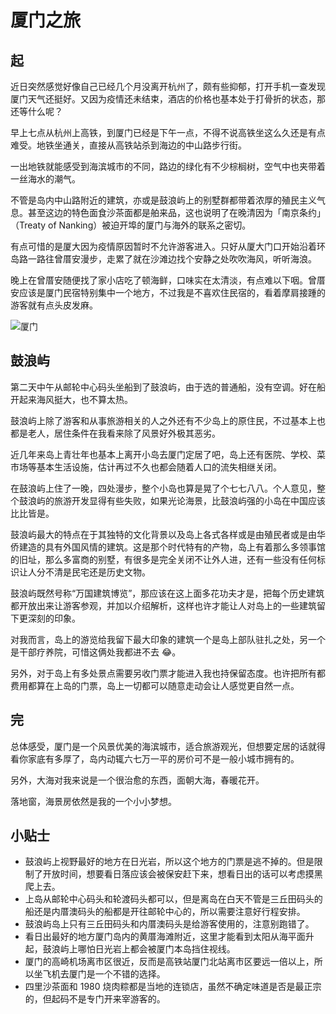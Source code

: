 # 厦门之旅

## 起
近日突然感觉好像自己已经几个月没离开杭州了，颇有些抑郁，打开手机一查发现厦门天气还挺好。又因为疫情还未结束，酒店的价格也基本处于打骨折的状态，那还等什么呢？  

早上七点从杭州上高铁，到厦门已经是下午一点，不得不说高铁坐这么久还是有点难受。地铁坐通关，直接从高铁站杀到海边的中山路步行街。  

一出地铁就能感受到海滨城市的不同，路边的绿化有不少棕榈树，空气中也夹带着一丝海水的潮气。  

不管是岛内中山路附近的建筑，亦或是鼓浪屿上的别墅群都带着浓厚的殖民主义气息。甚至这边的特色面食沙茶面都是舶来品，这也说明了在晚清因为「南京条约」（Treaty of Nanking）被迫开埠的厦门与海外的联系之密切。  

有点可惜的是厦大因为疫情原因暂时不允许游客进入。只好从厦大门口开始沿着环岛路一路往曾厝安漫步，走累了就在沙滩边找个安静之处吹吹海风，听听海浪。  

晚上在曾厝安随便找了家小店吃了顿海鲜，口味实在太清淡，有点难以下咽。曾厝安应该是厦门民宿特别集中一个地方，不过我是不喜欢住民宿的，看着摩肩接踵的游客就有点头皮发麻。  

![厦门](https://pic.imgdb.cn/item/60a769606ae4f77d35926d35.jpg)

## 鼓浪屿
第二天中午从邮轮中心码头坐船到了鼓浪屿，由于选的普通船，没有空调。好在船开起来海风挺大，也不算太热。  

鼓浪屿上除了游客和从事旅游相关的人之外还有不少岛上的原住民，不过基本上也都是老人，居住条件在我看来除了风景好外极其恶劣。  

近几年来岛上青壮年也基本上离开小岛去厦门定居了吧，岛上还有医院、学校、菜市场等基本生活设施，估计再过不久也都会随着人口的流失相继关闭。  

在鼓浪屿上住了一晚，四处漫步，整个小岛也算是晃了个七七八八。个人意见，整个鼓浪屿的旅游开发显得有些失败，如果光论海景，比鼓浪屿强的小岛在中国应该比比皆是。  

鼓浪屿最大的特点在于其独特的文化背景以及岛上各式各样或是由殖民者或是由华侨建造的具有外国风情的建筑。这是那个时代特有的产物，岛上有着那么多领事馆的旧址，那么多富商的别墅，有很多是完全关闭不让外人进，还有一些没有任何标识让人分不清是民宅还是历史文物。  

鼓浪屿既然号称“万国建筑博览”，那应该在这上面多花功夫才是，把每个历史建筑都开放出来让游客参观，并加以介绍解析，这样也许才能让人对岛上的一些建筑留下更深刻的印象。  

对我而言，岛上的游览给我留下最大印象的建筑一个是岛上部队驻扎之处，另一个是干部疗养院，可惜这俩处我都进不去 😂。  

另外，对于岛上有多处景点需要另收门票才能进入我也持保留态度。也许把所有都费用都算在上岛的门票，岛上一切都可以随意走动会让人感觉更自然一点。

## 完
总体感受，厦门是一个风景优美的海滨城市，适合旅游观光，但想要定居的话就得看你家底有多厚了，岛内动辄六七万一平的房价可不是一般小城市拥有的。

另外，大海对我来说是一个很治愈的东西，面朝大海，春暖花开。  

落地窗，海景房依然是我的一个小小梦想。

## 小贴士
* 鼓浪屿上视野最好的地方在日光岩，所以这个地方的门票是逃不掉的。但是限制了开放时间，想要看日落应该会被保安赶下来，想看日出的话可以考虑摸黑爬上去。
* 上岛从邮轮中心码头和轮渡码头都可以，但是离岛在白天不管是三丘田码头的船还是内厝澳码头的船都是开往邮轮中心的，所以需要注意好行程安排。
* 鼓浪屿岛上只有三丘田码头和内厝澳码头是给游客使用的，注意别跑错了。
* 看日出最好的地方厦门岛内的黄厝海滩附近，这里才能看到太阳从海平面升起，鼓浪屿上哪怕日光岩上都会被厦门本岛挡住视线。
* 厦门的高崎机场离市区很近，反而是高铁站厦门北站离市区要远一倍以上，所以坐飞机去厦门是一个不错的选择。
* 四里沙茶面和 1980 烧肉粽都是当地的连锁店，虽然不确定味道是否是最正宗的，但起码不是专门开来宰游客的。